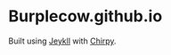 # Burplecow.github.io
Built using [Jeykll](https://jekyllrb.com/) with [Chirpy](https://github.com/cotes2020/jekyll-theme-chirpy).
